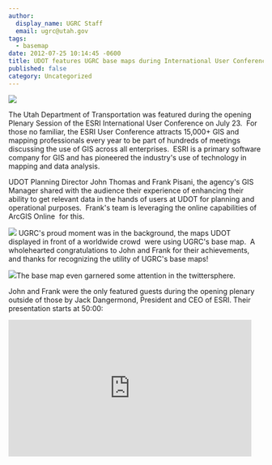 ```yaml
---
author:
  display_name: UGRC Staff
  email: ugrc@utah.gov
tags:
  - basemap
date: 2012-07-25 10:14:45 -0600
title: UDOT features UGRC base maps during International User Conference
published: false
category: Uncategorized
---
```


<img src="{% link images/JohnThomas-150x150.png %}" class="inline-text-right pull-right" />

The Utah Department of Transportation was featured during the opening Plenary Session of the ESRI International User Conference on July 23.  For those no familiar, the ESRI User Conference attracts 15,000+ GIS and mapping professionals every year to be part of hundreds of meetings discussing the use of GIS across all enterprises.  ESRI is a primary software company for GIS and has pioneered the industry's use of technology in mapping and data analysis.

<p>UDOT Planning Director John Thomas and Frank Pisani, the agency's GIS Manager shared with the audience their experience of enhancing their ability to get relevant data in the hands of users at UDOT for planning and operational purposes.  Frank's team is leveraging the online capabilities of ArcGIS Online  for this.</p>
<p><img src="{% link images/Basemap-ESRIUC1.png %}" class="inline-text-left" /> UGRC's proud moment was in the background, the maps UDOT displayed in front of a worldwide crowd  were using UGRC's base map.  A wholehearted congratulations to John and Frank for their achievements, and thanks for recognizing the utility of UGRC's base maps!</p>
<p><img src="{% link images/BasemapTweet.png %}" class="inline-text-right pull-right" />The base map even garnered some attention in the twittersphere.</p>
<p>John and Frank were the only featured guests during the opening plenary outside of those by Jack Dangermond, President and CEO of ESRI. Their presentation starts at 50:00:</p>
<p><iframe src="https://videoembed.esri.com/iframe/1601/000000/width/480/0/00:00:00" frameborder="0" scrolling="no" width="480" align="center" height="270"></iframe></p>

